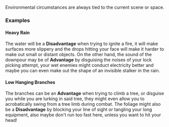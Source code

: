 Environmental circumstances are always tied to the current scene or space.
### Examples
#### Heavy Rain
The water will be a **Disadvantage** when trying to ignite a fire, it will make surfaces more slippery and the drops hitting your face will make it harder to make out small or distant objects. 
On the other hand, the sound of the downpour may be of **Advantage** by disguising the noises of your lock picking attempt, your wet enemies might conduct electricity better and maybe you can even make out the shape of an invisible stalker in the rain.

#### Low Hanging Branches
The branches can be an **Advantage** when trying to climb a tree, or disguise you while you are lurking in said tree, they might even allow you to acrobatically swing from a tree limb during combat. 
The foliage might also be a **Disadvantage** by blocking your line of sight or tangling your long equipment, also maybe don't run too fast here, unless you want to hit your head!